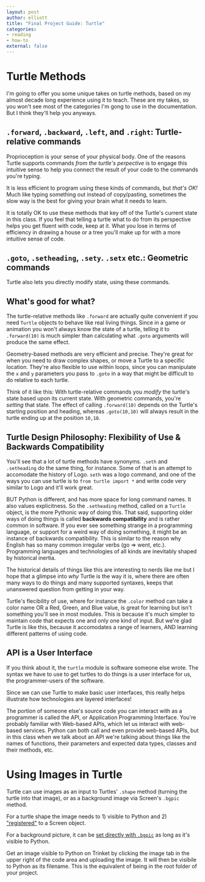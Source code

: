 ```yaml
---
layout: post
author: elliott
title: "Final Project Guide: Turtle"
categories:
- reading
- how-to
external: false
---
```


# Turtle Methods

I'm going to offer you some unique takes on turtle methods, based on my almost decade long experience using it to teach. These are my takes, so you won't see most of the categories I'm gong to use in the documentation. But I think they'll help you anyways.

## `.forward`, `.backward`, `.left`, and `.right`: Turtle-relative commands

Proprioception is your sense of your physical body. One of the reasons Turtle supports commands _from the turtle's perpective_ is to engage this intuitive sense to help you connect the result of your code to the commands you're typing.

It is less efficient to program using these kinds of commands, but _that's OK!_ Much like typing something out instead of copy/pasting, sometimes the slow way is the best for giving your brain what it needs to learn.

It is totally OK to use these methods that key off of the Turtle's current state in this class. If you feel that telling a turtle what to do from its perspective helps you get fluent with code, keep at it. What you lose in terms of efficiency in drawing a house or a tree you'll make up for with a more intuitive sense of code.



## `.goto`, `.setheading`, `.sety`. `.setx` etc.: Geometric commands

Turtle also lets you directly modify state, using these commands.


## What's good for what?

The turtle-relative methods like `.forward` are actually quite convenient if you need `Turtle` objects to behave like real living things. Since in a game or animation you won't always know the state of a turtle, telling it to `.forward(10)` is much simpler than calculating what `.goto` arguments will produce the same effect.

Geometry-based methods are very efficient and precise. They're great for when you need to draw complex shapes, or move a Turtle to a specific location. They're also flexible to use within loops, since you can manipulate the `x` and `y` parameters you pass to `.goto` in a way that might be difficult to do relative to each turtle.

Think of it like this: With turtle-relative commands you _modify_ the turtle's state based upon its current state. With geometric commands, you're _setting_ that state. The effect of calling `.forward(10)` depends on the Turtle's starting position and heading, whereas `.goto(10,10)` will always result in the turtle ending up at the position `10,10`.


## Turtle Design Philosophy: Flexibility of Use & Backwards Compatibility

You'll see that a lot of turtle methods have synonyms. `.seth` and `.setheading` do the same thing, for instance. Some of that is an attempt to accomodate the history of Logo. `seth` was a logo command, and one of the ways you can use turtle is to `from turtle import *` and write code very similar to Logo and it'll work great.

BUT Python is different, and has more space for long command names. It also values explicitness. So the `.setheading` method, called on a `Turtle` object, is the more Pythonic way of doing this. That said, supporting older ways of doing things is called **backwards compatibility** and is rather common in software. If you ever see something strange in a programming language, or support for a weird way of doing something, it might be an instance of backwards compatibility. This is similar to the reason why English has so many common irregular verbs (go => went, etc.). Programming languages and technologies of all kinds are inevitably shaped by historical inertia.

The historical details of things like this are interesting to nerds like me but I hope that a glimpse into _why_ Turtle is the way it is, where there are often many ways to do things and many supported syntaxes, keeps that unanswered question from getting in your way.

Turtle's flecibility of use, where for instance the `.color` method can take a color name OR a Red, Green, and Blue value, is great for learning but isn't something you'll see in most modules. This is because it's much simpler to maintain code that expects one and only one kind of input. But we're glad Turtle is like this, because it accomodates a range of learners, AND learning different patterns of using code.

## API is a User Interface

If you think about it, the `turtle` module is software someone else wrote. The syntax we have to use to get turtles to do things is a user interface for us, the programmer-users of the software.

Since we can use Turtle to make basic user interfaces, this really helps illustrate how technologies are layered interfaces!

The portion of someone else's source code you can interact with as a programmer is called the API, or Application Programming Interface. You're probably familiar with Web-based APIs, which let us interact with web-based services. Python can both call and even provide web-based APIs, but in this class when we talk about an API we're talking about things like the names of functions, their parameters and expected data types, classes and their methods, etc.

# Using Images in Turtle

Turtle can use images as an input to Turtles' `.shape` method (turning the turtle into that image), or as a background image via Screen's `.bgpic` method.

For a turtle shape the image needs to 1) visible to Python and 2) ["registered"](https://docs.python.org/3/library/turtle.html#turtle.register_shape) to a Screen object.

For a background picture, it can be [set directly with `.bgpic`](https://docs.python.org/3/library/turtle.html#turtle.bgpic) as long as it's visible to Python.

Get an image visible to Python on Trinket by clicking the image tab in the upper right of the code area and uploading the image. It will then be visibile to Python as its filename. This is the equivalent of being in the root folder of your project.